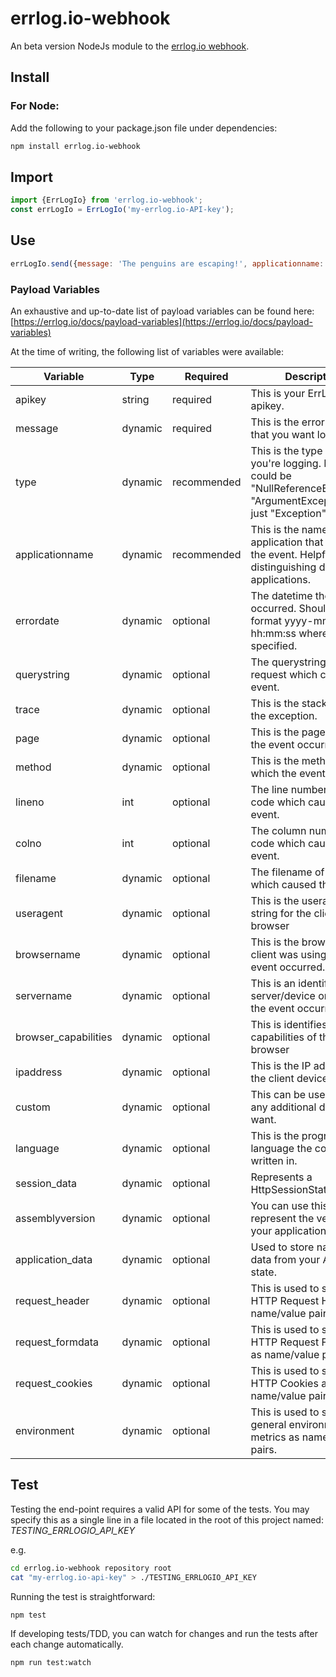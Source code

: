 # errlog.io-webhook

An beta version NodeJs module to the [errlog.io webhook](https://errlog.io/docs/webhook-api).

## Install

### For Node:

Add the following to your package.json file under dependencies:

```bash
npm install errlog.io-webhook
```

## Import

```javascript
import {ErrLogIo} from 'errlog.io-webhook';
const errLogIo = ErrLogIo('my-errlog.io-API-key');
```

## Use
```javascript
errLogIo.send({message: 'The penguins are escaping!', applicationname: 'my-shiny-new-app'});
```

### Payload Variables

An exhaustive and up-to-date list of payload variables can be found here: 
[https://errlog.io/docs/payload-variables](https://errlog.io/docs/payload-variables)

At the time of writing, the following list of variables were available:

|Variable|Type|Required|Description|
|--- |--- |--- |--- |
|apikey|string|required|This is your ErrLog.IO apikey. |
|message|dynamic|required|This is the error message that you want logged.|
|type|dynamic|recommended|This is the type of event you're logging. In C# it could be "NullReferenceException", "ArgumentException" or just "Exception".|
|applicationname|dynamic|recommended|This is the name of the application that caused the event. Helpful for distinguishing different applications.|
|errordate|dynamic|optional|The datetime the event occurred. Should be in the format yyyy-mm-dd hh:mm:ss where specified.|
|querystring|dynamic|optional|The querystring of the request which caused the event.|
|trace|dynamic|optional|This is the stacktrace of the exception.|
|page|dynamic|optional|This is the page in which the event occurred|
|method|dynamic|optional|This is the method in which the event occurred|
|lineno|int|optional|The line number of the code which caused the event.|
|colno|int|optional|The column number of the code which caused the event.|
|filename|dynamic|optional|The filename of the code which caused the event.|
|useragent|dynamic|optional|This is the useragent string for the client's browser|
|browsername|dynamic|optional|This is the browser the client was using when the event occurred.|
|servername|dynamic|optional|This is an identifier for the server/device on which the event occurred.|
|browser_capabilities|dynamic|optional|This is identifies the capabilities of the client's browser|
|ipaddress|dynamic|optional|This is the IP address of the client device.|
|custom|dynamic|optional|This can be used to store any additional data you want.|
|language|dynamic|optional|This is the programming language the code was written in.|
|session_data|dynamic|optional|Represents a HttpSessionState object.|
|assemblyversion|dynamic|optional|You can use this to represent the version of your application/library.|
|application_data|dynamic|optional|Used to store name/value data from your Application state.|
|request_header|dynamic|optional|This is used to store the HTTP Request Headers as name/value pairs.|
|request_formdata|dynamic|optional|This is used to store the HTTP Request Form Data as name/value pairs.|
|request_cookies|dynamic|optional|This is used to store the HTTP Cookies as name/value pairs.|
|environment|dynamic|optional|This is used to store general environment metrics as name/value pairs.|


## Test

Testing the end-point requires a valid API for some of the tests. You may specify this as a 
single line in a file located in the root of this project named: *TESTING_ERRLOGIO_API_KEY*

e.g. 
```bash
cd errlog.io-webhook repository root
cat "my-errlog.io-api-key" > ./TESTING_ERRLOGIO_API_KEY
```

Running the test is straightforward:

```bash
npm test
```

If developing tests/TDD, you can watch for changes and run the tests after each change automatically.

```bash
npm run test:watch
```
